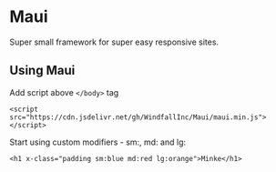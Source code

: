 # Maui
Super small framework for super easy responsive sites.

## Using Maui

Add script above `</body>` tag

```
<script src="https://cdn.jsdelivr.net/gh/WindfallInc/Maui/maui.min.js"></script>
``` 
 
Start using custom modifiers - sm:, md: and lg:

``` 
<h1 x-class="padding sm:blue md:red lg:orange">Minke</h1>
```
